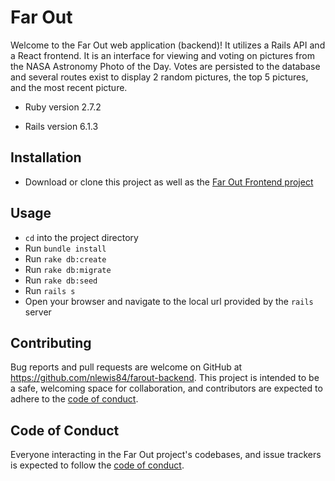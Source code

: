 # Far Out

Welcome to the Far Out web application (backend)! It utilizes a Rails API and a React frontend. It is an interface for viewing and voting on pictures from the NASA Astronomy Photo of the Day. Votes are persisted to the database and several routes exist to display 2 random pictures, the top 5 pictures, and the most recent picture.

- Ruby version 2.7.2

- Rails version 6.1.3

## Installation

- Download or clone this project as well as the [Far Out Frontend project](https://github.com/nlewis84/farout-frontend)

## Usage

- `cd` into the project directory
- Run `bundle install`
- Run `rake db:create`
- Run `rake db:migrate` 
- Run `rake db:seed`
- Run `rails s`
- Open your browser and navigate to the local url provided by the `rails` server

## Contributing

Bug reports and pull requests are welcome on GitHub at https://github.com/nlewis84/farout-backend. This project is intended to be a safe, welcoming space for collaboration, and contributors are expected to adhere to the [code of conduct](https://github.com/nlewis84/farout-backend/blob/main/CODE_OF_CONDUCT.md).

## Code of Conduct

Everyone interacting in the Far Out project's codebases, and issue trackers is expected to follow the [code of conduct](https://github.com/nlewis84/farout-backend/blob/main/CODE_OF_CONDUCT.md).
